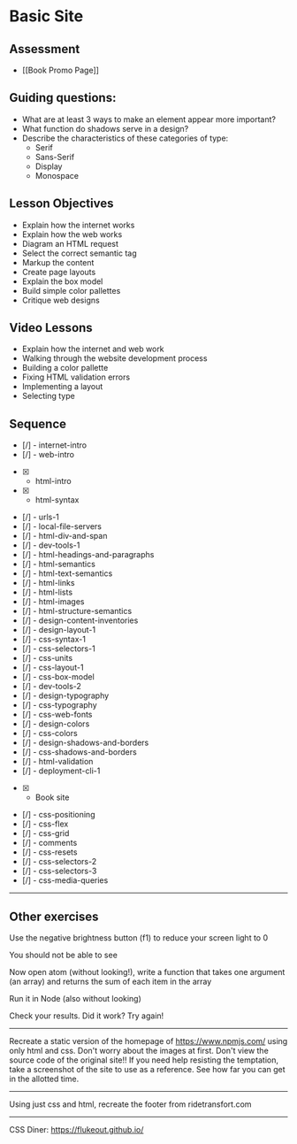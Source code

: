 # Basic Site

## Assessment

* [[Book Promo Page]]

## Guiding questions:

* What are at least 3 ways to make an element appear more important?
* What function do shadows serve in a design?
* Describe the characteristics of these categories of type:
  * Serif
  * Sans-Serif
  * Display
  * Monospace

## Lesson Objectives

* Explain how the internet works
* Explain how the web works
* Diagram an HTML request
* Select the correct semantic tag
* Markup the content
* Create page layouts
* Explain the box model
* Build simple color pallettes
* Critique web designs

## Video Lessons

* Explain how the internet and web work
* Walking through the website development process
* Building a color pallette
* Fixing HTML validation errors
* Implementing a layout
* Selecting type

## Sequence

* [/] - internet-intro
* [/] - web-intro
* [x] - html-intro
* [x] - html-syntax
* [/] - urls-1
* [/] - local-file-servers
* [/] - html-div-and-span
* [/] - dev-tools-1
* [/] - html-headings-and-paragraphs
* [/] - html-semantics
* [/] - html-text-semantics
* [/] - html-links
* [/] - html-lists
* [/] - html-images
* [/] - html-structure-semantics
* [/] - design-content-inventories
* [/] - design-layout-1
* [/] - css-syntax-1
* [/] - css-selectors-1
* [/] - css-units
* [/] - css-layout-1
* [/] - css-box-model
* [/] - dev-tools-2
* [/] - design-typography
* [/] - css-typography
* [/] - css-web-fonts
* [/] - design-colors
* [/] - css-colors
* [/] - design-shadows-and-borders
* [/] - css-shadows-and-borders
* [/] - html-validation
* [/] - deployment-cli-1
* [x] - Book site
* [/] - css-positioning
* [/] - css-flex
* [/] - css-grid
* [/] - comments
* [/] - css-resets
* [/] - css-selectors-2
* [/] - css-selectors-3
* [/] - css-media-queries

---

## Other exercises

Use the negative brightness button (f1) to reduce your screen light to 0

You should not be able to see

Now open atom (without looking!), write a function that takes one argument (an array) and returns the sum of each item in the array

Run it in Node (also without looking)

Check your results. Did it work? Try again!

---

Recreate a static version of the homepage of https://www.npmjs.com/ using only html and css. Don't worry about the images at first. Don't view the source code of the original site!! If you need help resisting the temptation, take a screenshot of the site to use as a reference. See how far you can get in the allotted time.

---

Using just css and html, recreate the footer from ridetransfort.com

---

CSS Diner: https://flukeout.github.io/
